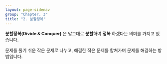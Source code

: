 ```yaml
---
layout: page-sidenav
group: "Chapter. 3"
title: "2. 분할정복"
---
```


**분할정복(Divide & Conquer)** 은 말그대로 **분할**하여 **정복** 하겠다는 의미를 가지고 있습니다.

문제를 풀기 쉬운 작은 문제로 나누고, 해결한 작은 문제를 합쳐가며 문제를 해결하는 방법입니다.
